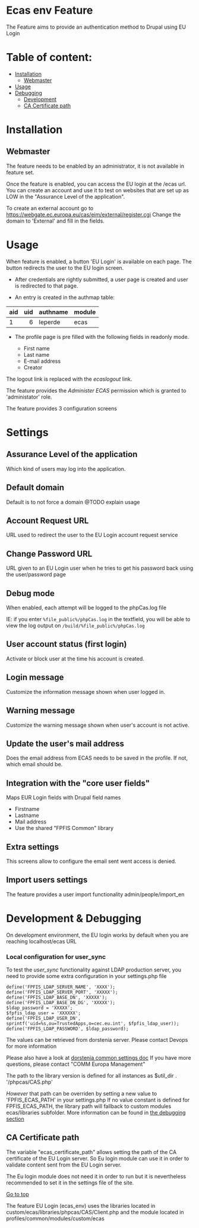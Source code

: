 Ecas env Feature
======================

The Feature aims to provide an authentication method to Drupal using EU Login

# Table of content:

- [Installation](#installation)
  - [Webmaster](#webmaster)
- [Usage](#usage)
- [Debugging](#debugging)
  - [Development](#development-&-debugging)
  - [CA Certificate path](#ca-certificate-path)

# Installation
## Webmaster

The feature needs to be enabled by an administrator, it is not available in 
feature set.

Once the feature is enabled, you can access the EU login at the /ecas url.
You can create an account and use it to test on websites that are set up as LOW
in the "Assurance Level of the application".

To create an external account go to
https://webgate.ec.europa.eu/cas/eim/external/register.cgi
Change the domain to 'External' and fill in the fields.

# Usage

When feature is enabled, a button 'EU Login' is available on each page.
The button redirects the user to the EU login screen.

- After credentials are rightly submitted, a user page is created and user is 
redirected to that page.

- An entry is created in the authmap table:

| aid | uid | authname | module |
|-----|----:|----------|--------|
|   1 |   6 | leperde  | ecas   |


- The profile page is pre filled with the following fields in readonly mode.

   - First name
   - Last name
   - E-mail address
   - Creator

The logout link is replaced with the *ecaslogout* link.

The feature provides the *Administer ECAS* permission which is granted to 
'administator' role.

The feature provides 3 configuration screens

# Settings
## Assurance Level of the application
Which kind of users may log into the application.
## Default domain
Default is to not force a domain
@TODO explain usage
## Account Request URL
URL used to redirect the user to the EU Login account request service
## Change Password URL
URL given to an EU Login user when he tries to get his password back using the 
user/password page
## Debug mode
When enabled, each attempt will be logged to the phpCas.log file

IE: if you enter ```%file_public%/phpCas.log``` in the textfield, you will be
able to view the log output on ```/build/%file_public%/phpCas.log```
## User account status (first login)
Activate or block user at the time his account is created.
## Login message
Customize the information message shown when user logged in.
## Warning message
Customize the warning message shown when user's account is not active.
## Update the user's mail address
Does the email address from ECAS needs to be saved in the profile.
If not, which email should be.
## Integration with the "core user fields"
Maps EUR Login fields with Drupal field names
  - Firstname
  - Lastname
  - Mail address
  - Use the shared "FPFIS Common" library

## Extra settings
This screens allow to configure the email sent went access is denied.

## Import users settings
The feature provides a user import functionality
admin/people/import_en

# Development & Debugging
On development environment, the EU login works by default when you are reaching
localhost/ecas URL

### Local configuration for user_sync
To test the *user_sync* functionality against LDAP production server, 
you need to provide some extra configuration in your settings.php file

```
define('FPFIS_LDAP_SERVER_NAME', 'XXXX');
define('FPFIS_LDAP_SERVER_PORT', 'XXXXX');
define('FPFIS_LDAP_BASE_DN', 'XXXXX');
define('FPFIS_LDAP_BASE_DN_DG', 'XXXXX');
$ldap_password = 'XXXXX';
$fpfis_ldap_user = 'XXXXXX';
define('FPFIS_LDAP_USER_DN', sprintf('uid=%s,ou=TrustedApps,o=cec.eu.int', $fpfis_ldap_user));
define('FPFIS_LDAP_PASSWORD', $ldap_password);
```
The values can be retrieved from dorstenia server. Please contact Devops for
more information

Please also have a look at 
[dorstenia common settings doc](https://webgate.ec.europa.eu/CITnet/stash/projects/NEXTEUROPA/repos/fpfis-platform-settings/browse?at=dorstenia)
If you have more questions, please contact "COMM Europa Management"

The path to the library version is defined for all instances as $util_dir . 
'/phpcas/CAS.php'

*However* that path can be overriden by setting a new value to 'FPFIS_ECAS_PATH'
in your settings.php
If no value constant is defined for FPFIS_ECAS_PATH, the library path will 
fallback to custom modules ecas/libraries subfolder.
More information can be found in [the debugging section](#debugging)

## CA Certificate path
The variable "ecas_certificate_path" allows setting the path of the CA 
certificate of the EU Login server.
So Eu login module can use it in order to validate content sent from the EU 
Login server.

The Eu login module does not need it in order to run but it is nevertheless 
recommended to set it in the settings file of the site.

[Go to top](#table-of-content)

The feature EU Login (ecas_env) uses the libraries located in
custom/ecas/libraries/phpcas/CAS/Client.php and the module located in 
profiles/common/modules/custom/ecas



